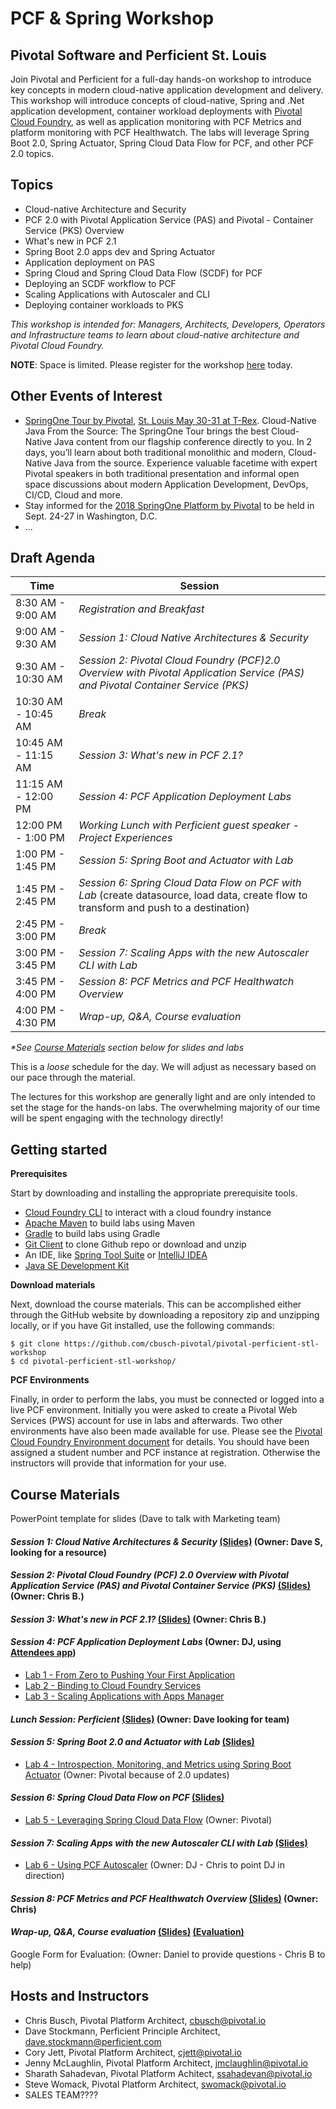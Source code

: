 # PCF & Spring Workshop
## Pivotal Software and Perficient St. Louis
Join Pivotal and Perficient for a full-day hands-on workshop to introduce key concepts in modern cloud-native application development and delivery. This workshop will introduce concepts of cloud-native, Spring and .Net application development, container workload deployments with [Pivotal Cloud Foundry](https://pivotal.io/platform), as well as application monitoring with PCF Metrics and platform monitoring with PCF Healthwatch. The labs will leverage Spring Boot 2.0, Spring Actuator, Spring Cloud Data Flow for PCF, and other PCF 2.0 topics.

## Topics
- Cloud-native Architecture and Security
- PCF 2.0 with Pivotal Application Service (PAS) and Pivotal - Container Service (PKS) Overview
- What's new in PCF 2.1
- Spring Boot 2.0 apps dev and Spring Actuator
- Application deployment on PAS
- Spring Cloud and Spring Cloud Data Flow (SCDF) for PCF
- Deploying an SCDF workflow to PCF
- Scaling Applications with Autoscaler and CLI
- Deploying container workloads to PKS

_This workshop is intended for: Managers, Architects, Developers, Operators and Infrastructure teams to learn about cloud-native architecture and Pivotal Cloud Foundry._

__NOTE__: Space is limited. Please register for the workshop [here](http://connect.pivotal.io/PCF-Spring-Workshop-Pivotal-Perficient.html) today.

## Other Events of Interest
- [SpringOne Tour by Pivotal](https://springonetour.io/), [St. Louis May 30-31 at T-Rex](https://springonetour.io/2018/st-louis). Cloud-Native Java From the Source: The SpringOne Tour brings the best Cloud-Native Java content from our flagship conference directly to you. In 2 days, you’ll learn about both traditional monolithic and modern, Cloud-Native Java from the source. Experience valuable facetime with expert Pivotal speakers in both traditional presentation and informal open space discussions about modern Application Development, DevOps, CI/CD, Cloud and more.
- Stay informed for the [2018 SpringOne Platform by Pivotal](https://springoneplatform.io/) to be held in Sept. 24-27 in Washington, D.C.
- ...


## Draft Agenda

Time | Session
---- | -------
8:30 AM - 9:00 AM | _Registration and Breakfast_
9:00 AM - 9:30 AM | _Session 1: Cloud Native Architectures & Security_
9:30 AM - 10:30 AM | _Session 2: Pivotal Cloud Foundry (PCF)2.0 Overview with Pivotal Application Service (PAS) and Pivotal Container Service (PKS)_
10:30 AM - 10:45 AM | _Break_
10:45 AM - 11:15 AM | _Session 3: What's new in PCF 2.1?_
11:15 AM - 12:00 PM | _Session 4: PCF Application Deployment Labs_
12:00 PM - 1:00 PM | _Working Lunch with Perficient guest speaker - Project Experiences_
1:00 PM - 1:45 PM | _Session 5: Spring Boot and Actuator with Lab_
1:45 PM - 2:45 PM | _Session 6: Spring Cloud Data Flow on PCF with Lab_ (create datasource, load data, create flow to transform and push to a destination)
2:45 PM - 3:00 PM | _Break_
3:00 PM - 3:45 PM | _Session 7: Scaling Apps with the new Autoscaler CLI with Lab_
3:45 PM - 4:00 PM | _Session 8: PCF Metrics and PCF Healthwatch Overview_
4:00 PM - 4:30 PM | _Wrap-up, Q&A, Course evaluation_

_*See [Course Materials](#course-materials) section below for slides and labs_

This is a _loose_ schedule for the day. We will adjust as necessary based on our pace through the material.

The lectures for this workshop are generally light and are only intended to set the stage for the hands-on labs.
The overwhelming majority of our time will be spent engaging with the technology directly!

## Getting started

**Prerequisites**

Start by downloading and installing the appropriate prerequisite tools.
- [Cloud Foundry CLI](https://goo.gl/M0pH4i) to interact with a cloud foundry instance
- [Apache Maven](http://info.pivotal.io/HI002010A6ZlRJR1NeU00eC) to build labs using Maven
- [Gradle](https://services.gradle.org/distributions/gradle-3.1-all.zip) to build labs using Gradle
- [Git Client](https://git-scm.com/downloads) to clone Github repo or download and unzip
- An IDE, like [Spring Tool Suite](https://spring.io/tools/sts/all) or [IntelliJ IDEA](https://www.jetbrains.com/idea/download/)
- [Java SE Development Kit](http://info.pivotal.io/n0I60i3021AN0JU0le10CRR)

**Download materials**

Next, download the course materials.  This can be accomplished either through the GitHub website by downloading a repository zip and unzipping locally, or if you have Git installed, use the following commands:

```
$ git clone https://github.com/cbusch-pivotal/pivotal-perficient-stl-workshop
$ cd pivotal-perficient-stl-workshop/
```

**PCF Environments**

Finally, in order to perform the labs, you must be connected or logged into a live PCF environment. Initially you were asked to create a Pivotal Web Services (PWS) account for use in labs and afterwards. Two other environments have also been made available for use. Please see the [Pivotal Cloud Foundry Environment document](common/env_info.md) for details. You should have been assigned a student number and PCF instance at registration. Otherwise the instructors will provide that information for your use.

## Course Materials

PowerPoint template for slides (Dave to talk with Marketing team)

#### _Session 1: Cloud Native Architectures & Security_ [(Slides)](session_01/Session_01-Cloud_Native_Architectures_and_Security.pptx) (Owner: Dave S, looking for a resource)

#### _Session 2: Pivotal Cloud Foundry (PCF) 2.0 Overview with Pivotal Application Service (PAS) and Pivotal Container Service (PKS)_ [(Slides)](session_02/Session_02-PCF-PAS-PKS-Overview.pptx) (Owner: Chris B.)

#### _Session 3: What's new in PCF 2.1?_ [(Slides)](session_03/Session_03-Whats-New-in-PCF-21.pptx) (Owner: Chris B.)

#### _Session 4: PCF Application Deployment Labs_ (Owner: DJ, using [Attendees app](session_04/attendees))
  - [Lab 1 - From Zero to Pushing Your First Application](session_04/lab_01/lab_01.adoc)
  - [Lab 2 - Binding to Cloud Foundry Services](session_04/lab_02/lab_02.adoc)
  - [Lab 3 - Scaling Applications with Apps Manager](session_04/lab_03/lab_03.adoc)

#### _Lunch Session: Perficient_ [(Slides)](session_lunch/Session_Lunch-Perficient-Projects.pptx) (Owner: Dave looking for team)

#### _Session 5: Spring Boot 2.0 and Actuator with Lab_ [(Slides)](session_05/Session_05-Spring-Boot-20-and-Actuator.pptx)
  - [Lab 4 - Introspection, Monitoring, and Metrics using Spring Boot Actuator](session_05/lab_04/lab_04.adoc) (Owner: Pivotal because of 2.0 updates)

#### _Session 6: Spring Cloud Data Flow on PCF_ [(Slides)](session_06/Session_06-Spring-Cloud-Data-Flow.pptx)
  - [Lab 5 - Leveraging Spring Cloud Data Flow](session_06/lab_05/lab_05.adoc) (Owner: Pivotal)

#### _Session 7: Scaling Apps with the new Autoscaler CLI with Lab_ [(Slides)](session_07/Session_07-Scaling-Apps-Autoscaler-CLI.pptx)
  - [Lab 6 - Using PCF Autoscaler](session_07/lab_06/lab_06.adoc) (Owner: DJ - Chris to point DJ in direction)

#### _Session 8: PCF Metrics and PCF Healthwatch Overview_ [(Slides)](session_08/Session_08-PCF-Metrics-Healthwatch.pptx) (Owner: Chris)

#### _Wrap-up, Q&A, Course evaluation_ [(Slides)](session_wrapup/Session_Wrap-up.pdf) [(Evaluation)]()

Google Form for Evaluation: (Owner: Daniel to provide questions - Chris B to help)

## Hosts and Instructors
- Chris Busch, Pivotal Platform Architect, cbusch@pivotal.io
- Dave Stockmann, Perficient Principle Architect, dave.stockmann@perficient.com
- Cory Jett, Pivotal Platform Architect, cjett@pivotal.io
- Jenny McLaughlin, Pivotal Platform Architect, jmclaughlin@pivotal.io
- Sharath Sahadevan, Pivotal Platform Achitect, ssahadevan@pivotal.io
- Steve Womack, Pivotal Platform Architect, swomack@pivotal.io
- SALES TEAM????
